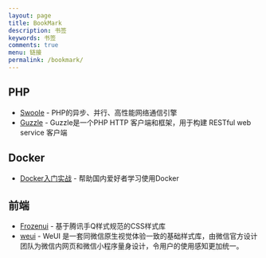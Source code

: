 ```yaml
---
layout: page
title: BookMark
description: 书签
keywords: 书签
comments: true
menu: 链接
permalink: /bookmark/
---
```


## PHP
- [Swoole](https://github.com/swoole/swoole-src) - PHP的异步、并行、高性能网络通信引擎
- [Guzzle](https://github.com/guzzle/guzzle) - Guzzle是一个PHP HTTP 客户端和框架，用于构建 RESTful web service 客户端

## Docker
- [Docker入门实战](http://yuedu.baidu.com/ebook/d817967416fc700abb68fca1) - 帮助国内爱好者学习使用Docker

## 前端
- [Frozenui](https://frozenui.github.io/) - 基于腾讯手Q样式规范的CSS样式库
- [weui](https://github.com/weui) - WeUI 是一套同微信原生视觉体验一致的基础样式库，由微信官方设计团队为微信内网页和微信小程序量身设计，令用户的使用感知更加统一。
